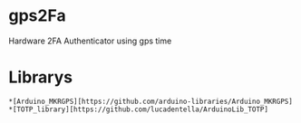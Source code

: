 # gps2Fa
Hardware 2FA Authenticator using gps time

# Librarys
	*[Arduino_MKRGPS][https://github.com/arduino-libraries/Arduino_MKRGPS]
	*[TOTP_library][https://github.com/lucadentella/ArduinoLib_TOTP]